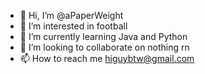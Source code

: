 - 👋 Hi, I’m @aPaperWeight
- 👀 I’m interested in football
- 🌱 I’m currently learning Java and Python
- 💞️ I’m looking to collaborate on nothing rn
- 📫 How to reach me higuybtw@gmail.com

<!---
aPaperWeight/aPaperWeight is a ✨ special ✨ repository because its `README.md` (this file) appears on your GitHub profile.
You can click the Preview link to take a look at your changes.
--->
